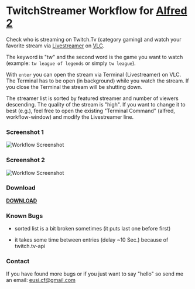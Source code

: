 TwitchStreamer Workflow for [Alfred 2](http://www.alfredapp.com)
==============================

Check who is streaming on Twitch.Tv (category gaming) and watch your favorite stream via [Livestreamer](https://github.com/chrippa/livestreamer) on [VLC](http://www.videolan.org/vlc/index.html).

The keyword is "tw" and the second word is the game you want to watch (example: `tw league of legends` or simply `tw league`).

With `enter` you can open the stream via Terminal (Livestreamer) on VLC. The Terminal has to be open (in background) while you watch the stream. If you close the Terminal the stream will be shutting down.

The streamer list is sorted by featured streamer and number of viewers descending. The quality of the stream is "high". If you want to change it to best (e.g.), feel free to open the existing "Terminal Command" (alfred, workflow-window) and modify the Livestreamer line.


### Screenshot 1
![Workflow Screenshot](https://github.com/eusi/alfred2-twitch-streamer/blob/master/workflow/workflow1.jpg?raw=true)

### Screenshot 2

![Workflow Screenshot](https://github.com/eusi/alfred2-twitch-streamer/blob/master/workflow/workflow2.jpg?raw=true)


### Download
**[DOWNLOAD](https://github.com/eusi/alfred2-twitch-streamer/blob/master/workflow/TwitchStreamer%20v1.0.alfredworkflow)**


### Known Bugs

* sorted list is a bit broken sometimes (it puts last one before first)

* it takes some time between entries (delay ~10 Sec.) because of twitch.tv-api


### Contact

If you have found more bugs or if you just want to say "hello" so send me an email: eusi.cf@gmail.com
